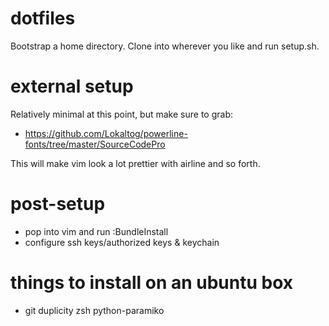 dotfiles
========
Bootstrap a home directory. Clone into wherever you like and run setup.sh.

external setup
==============
Relatively minimal at this point, but make sure to grab:

* https://github.com/Lokaltog/powerline-fonts/tree/master/SourceCodePro

This will make vim look a lot prettier with airline and so forth.

post-setup
==========
* pop into vim and run :BundleInstall
* configure ssh keys/authorized keys & keychain

things to install on an ubuntu box 
==================================
* git duplicity zsh python-paramiko

